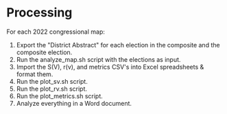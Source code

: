 # Processing

For each 2022 congressional map:

1. Export the "District Abstract" for each election in the composite and the composite election.
2. Run the analyze_map.sh script with the elections as input.
3. Import the S(V), r(v), and metrics CSV's into Excel spreadsheets & format them.
4. Run the plot_sv.sh script.
5. Run the plot_rv.sh script.
6. Run the plot_metrics.sh script.
7. Analyze everything in a Word document.